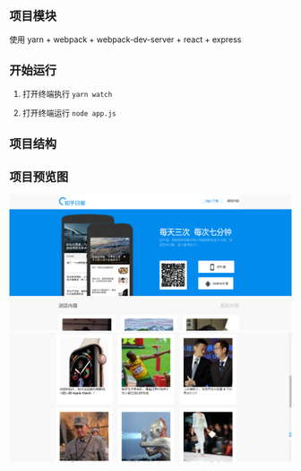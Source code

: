 ## 项目模块

使用 yarn  + webpack + webpack-dev-server + react + express

## 开始运行

1. 打开终端执行 `yarn watch`

2. 打开终端运行 `node app.js` 

## 项目结构


## 项目预览图

![截图](https://github.com/lydiayayaya/zhihuDaily-React/blob/master/image.png)
![截图](https://github.com/lydiayayaya/zhihuDaily-React/blob/master/img2.png)